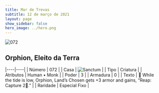 ```yaml
---
title: Mar de Trevas
subtitle: 12 de março de 2021
layout: page
show_sidebar: false
hero_image: ../hero.png
---
```


![072](https://cdn.keyforgegame.com/media/card_front/pt/496_072_PM5R5XW5JFFX_pt.png)

## Orphion, Eleito da Terra

|----|----|
| Número | 072 |
| Casa | ![Sanctum](https://archonarcana.com/images/thumb/c/c7/Sanctum.png/22px-Sanctum.png "Santuário") |
| Tipo | Criatura |
| Atributos | Human • Monk |
| Poder | 3 |
| Armadura | 0 |
| Texto |  While the tide is low, Orphion, Land’s Chosen gets +3 armor and gains, “Reap: Capture 2.” |
| Raridade | Especial Fixo |
